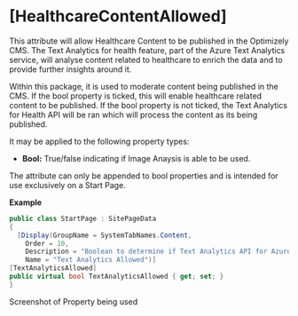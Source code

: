 # [HealthcareContentAllowed]

This attribute will allow Healthcare Content to be published in the Optimizely CMS. The Text Analytics for health feature, part of the Azure Text Analytics service, will analyse content related to healthcare to enrich the data
and to provide further insights around it. 

Within this package, it is used to moderate content being published in the CMS. If the bool property is ticked, this will enable healthcare related content to be published. If the bool
property is not ticked, the Text Analytics for Health API will be ran which will process the content as its being published.

It may be applied to the following property types:

- **Bool:** True/false indicating if Image Anaysis is able to be used.
  
The attribute can only be appended to bool properties and is intended for use exclusively on a Start Page. 

**Example**
``` C#
public class StartPage : SitePageData
{
  [Display(GroupName = SystemTabNames.Content,
    Order = 10,
    Description = "Boolean to determine if Text Analytics API for Azure AI Language is allowed",
    Name = "Text Analytics Allowed")]
[TextAnalyticsAllowed]
public virtual bool TextAnalyticsAllowed { get; set; }
}
```

Screenshot of Property being used
